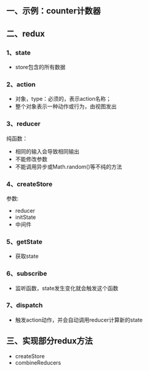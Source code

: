 ## 一、示例：counter计数器

## 二、redux

### 1、state
- store包含的所有数据

### 2、action
- 对象，type：必须的，表示action名称；
- 整个对象表示一种动作或行为，由视图发出

### 3、reducer
纯函数：
- 相同的输入会导致相同输出
- 不能修改参数
- 不能调用异步或Math.random()等不纯的方法

### 4、createStore
参数:
- reducer
- initState
- 中间件

### 5、getState
- 获取state

### 6、subscribe
- 监听函数，state发生变化就会触发这个函数

### 7、dispatch
- 触发action动作，并会自动调用reducer计算新的state


## 三、实现部分redux方法
- createStore
- combineReducers



